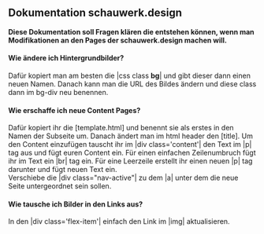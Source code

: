 ## Dokumentation  schauwerk.design  

**Diese Dokumentation soll Fragen klären die entstehen können, wenn man Modifikationen an den Pages der schauwerk.design machen will.**

#### Wie ändere ich Hintergrundbilder?  

Dafür kopiert man am besten die |css class **bg**| und gibt dieser dann einen neuen Namen. Danach kann man die URL des Bildes ändern und diese class dann im bg-div neu benennen.  

#### Wie erschaffe ich neue Content Pages?

Dafür kopiert ihr die [template.html] und benennt sie als erstes in den Namen der Subseite um. Danach ändert man im html header den [title]. Um den Content einzufügen tauscht ihr im |div class='content'| den Text im |p| tag aus und fügt euren Content ein. Für einen einfachen Zeilenumbruch fügt ihr im Text ein |br| tag ein. Für eine Leerzeile erstellt ihr einen neuen |p| tag darunter und fügt neuen Text ein.  
Verschiebe die |div class="nav-active"| zu dem |a| unter dem die neue Seite untergeordnet sein sollen.

#### Wie tausche ich Bilder in den Links aus?  

In den |div class='flex-item'| einfach den Link im |img| aktualisieren.

#### 